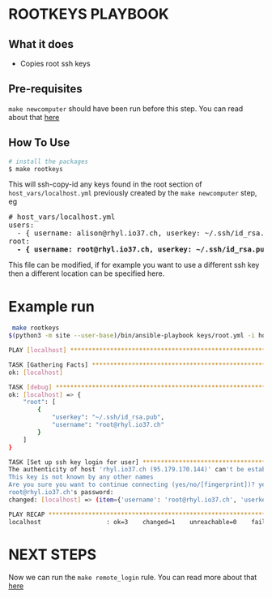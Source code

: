 # ROOTKEYS PLAYBOOK

## What it does

* Copies root ssh keys

## Pre-requisites

`make newcomputer` should have been run before this step. You can read about that [here](NEWCOMPUTER.md)

## How To Use

```bash
# install the packages
$ make rootkeys
```

This will ssh-copy-id any keys found in the root section of `host_vars/localhost.yml` previously created by the `make newcomputer` step, eg

<pre>
# host_vars/localhost.yml
users:
  - { username: alison@rhyl.io37.ch, userkey: ~/.ssh/id_rsa.pub }
root:
  <b>- { username: root@rhyl.io37.ch, userkey: ~/.ssh/id_rsa.pub }</b>
</pre>

This file can be modified, if for example you want to use a different ssh key then a different location can be specified here.

# Example run

```bash
 make rootkeys
$(python3 -m site --user-base)/bin/ansible-playbook keys/root.yml -i hosts  -e "ansible_user=root"

PLAY [localhost] **********************************************************************************************************************

TASK [Gathering Facts] ****************************************************************************************************************
ok: [localhost]

TASK [debug] **************************************************************************************************************************
ok: [localhost] => {
    "root": [
        {
            "userkey": "~/.ssh/id_rsa.pub",
            "username": "root@rhyl.io37.ch"
        }
    ]
}

TASK [Set up ssh key login for user] **************************************************************************************************
The authenticity of host 'rhyl.io37.ch (95.179.170.144)' can't be established.
This key is not known by any other names
Are you sure you want to continue connecting (yes/no/[fingerprint])? yes
root@rhyl.io37.ch's password:
changed: [localhost] => (item={'username': 'root@rhyl.io37.ch', 'userkey': '~/.ssh/id_rsa.pub'})

PLAY RECAP ****************************************************************************************************************************
localhost                  : ok=3    changed=1    unreachable=0    failed=0    skipped=0    rescued=0    ignored=0
```

# NEXT STEPS

Now we can run the `make remote_login` rule. You can read more about that [here](REMOTE_LOGIN.md)
